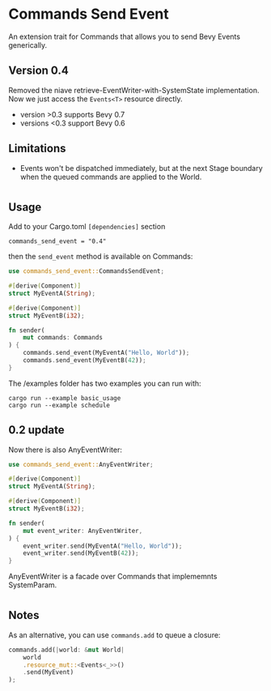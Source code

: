 # Commands Send Event

An extension trait for Commands that allows you to send Bevy Events generically.

## Version 0.4

Removed the niave retrieve-EventWriter-with-SystemState implementation.
Now we just access the ```Events<T>``` resource directly.

* version >0.3 supports Bevy 0.7
* versions <0.3 support Bevy 0.6

## Limitations

* Events won't be dispatched immediately, but at the next Stage boundary when the queued commands are applied to the World.

#

## Usage

Add to your Cargo.toml ```[dependencies]``` section
```
commands_send_event = "0.4"
```

then the ```send_event``` method is available on Commands:

```rust
use commands_send_event::CommandsSendEvent;

#[derive(Component)]
struct MyEventA(String);

#[derive(Component)]
struct MyEventB(i32);

fn sender(
    mut commands: Commands
) {
    commands.send_event(MyEventA("Hello, World"));
    commands.send_event(MyEventB(42));
}
```
The /examples folder has two examples you can run with:
```
cargo run --example basic_usage
cargo run --example schedule
```

## 0.2 update

Now there is also AnyEventWriter:

```rust
use commands_send_event::AnyEventWriter;

#[derive(Component)]
struct MyEventA(String);

#[derive(Component)]
struct MyEventB(i32);

fn sender(
    mut event_writer: AnyEventWriter,
) {
    event_writer.send(MyEventA("Hello, World"));
    event_writer.send(MyEventB(42));
}
```

AnyEventWriter is a facade over Commands that implememnts SystemParam. 

#

## Notes

As an alternative, you can use ```commands.add``` to queue a closure:
```rust
commands.add(|world: &mut World| 
    world
    .resource_mut::<Events<_>>()
    .send(MyEvent)
);
```
